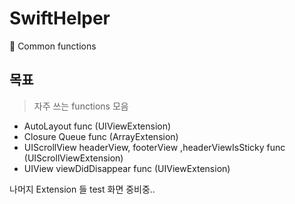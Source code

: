 # SwiftHelper
🤖 Common functions

## 목표
> 자주 쓰는 functions 모음
 - AutoLayout func (UIViewExtension)
 - Closure Queue func (ArrayExtension)
 - UIScrollView headerView, footerView ,headerViewIsSticky func (UIScrollViewExtension)
 - UIView viewDidDisappear func (UIViewExtension)
 
 나머지 Extension 들 test 화면 중비중..
